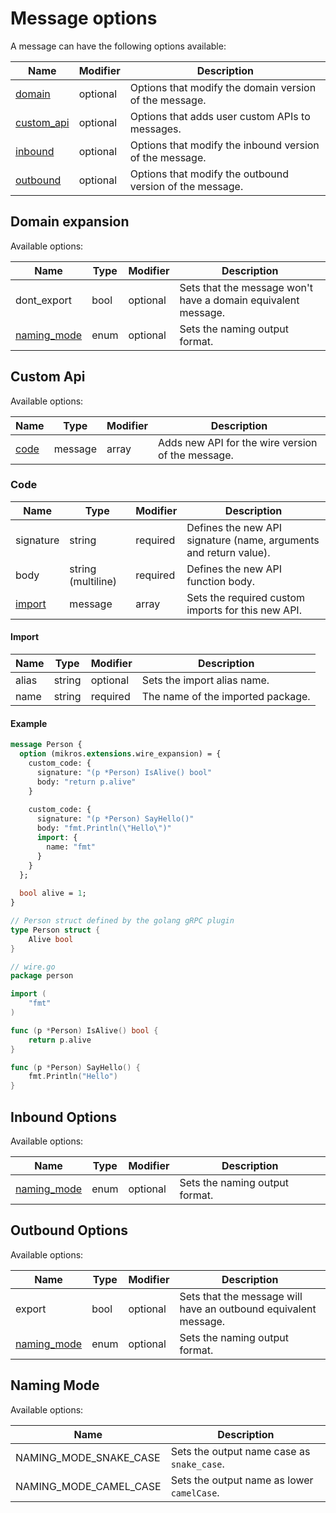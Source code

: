 # Message options

A message can have the following options available:

| Name                          | Modifier | Description                                              |
|-------------------------------|----------|----------------------------------------------------------|
| [domain](#domain-expansion)   | optional | Options that modify the domain version of the message.   |
| [custom_api](#custom-api)     | optional | Options that adds user custom APIs to messages.          |
| [inbound](#inbound-options)   | optional | Options that modify the inbound version of the message.  |
| [outbound](#outbound-options) | optional | Options that modify the outbound version of the message. |

## Domain expansion

Available options:

| Name                        | Type | Modifier | Description                                                   |
|-----------------------------|------|----------|---------------------------------------------------------------|
| dont_export                 | bool | optional | Sets that the message won't have a domain equivalent message. |
| [naming_mode](#Naming-Mode) | enum | optional | Sets the naming output format.                                |

## Custom Api

Available options:

| Name          | Type    | Modifier | Description                                       |
|---------------|---------|----------|---------------------------------------------------|
| [code](#code) | message | array    | Adds new API for the wire version of the message. |

### Code

| Name              | Type               | Modifier | Description                                                       |
|-------------------|--------------------|----------|-------------------------------------------------------------------|
| signature         | string             | required | Defines the new API signature (name, arguments and return value). |
| body              | string (multiline) | required | Defines the new API function body.                                |
| [import](#import) | message            | array    | Sets the required custom imports for this new API.                |

#### Import

| Name  | Type   | Modifier | Description                       |
|-------|--------|----------|-----------------------------------|
| alias | string | optional | Sets the import alias name.       |
| name  | string | required | The name of the imported package. |

#### Example

```protobuf
message Person {
  option (mikros.extensions.wire_expansion) = {
    custom_code: {
      signature: "(p *Person) IsAlive() bool"
      body: "return p.alive"
    }
    
    custom_code: {
      signature: "(p *Person) SayHello()"
      body: "fmt.Println(\"Hello\")"
      import: {
        name: "fmt"
      }
    }
  };
  
  bool alive = 1;
}
```

```go
// Person struct defined by the golang gRPC plugin
type Person struct {
    Alive bool
}

// wire.go
package person

import (
    "fmt"
)

func (p *Person) IsAlive() bool {
    return p.alive
}

func (p *Person) SayHello() {
    fmt.Println("Hello")
}
```

## Inbound Options

Available options:

| Name                        | Type | Modifier | Description                    |
|-----------------------------|------|----------|--------------------------------|
| [naming_mode](#Naming-Mode) | enum | optional | Sets the naming output format. |

## Outbound Options

Available options:

| Name                        | Type | Modifier | Description                                                     |
|-----------------------------|------|----------|-----------------------------------------------------------------|
| export                      | bool | optional | Sets that the message will have an outbound equivalent message. |
| [naming_mode](#Naming-Mode) | enum | optional | Sets the naming output format.                                  |

## Naming Mode

Available options:

| Name                   | Description                                |
|------------------------|--------------------------------------------|
| NAMING_MODE_SNAKE_CASE | Sets the output name case as `snake_case`. |
| NAMING_MODE_CAMEL_CASE | Sets the output name as lower `camelCase`. |

